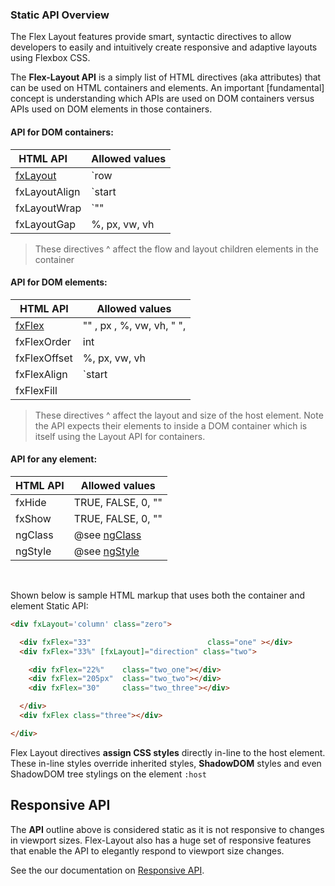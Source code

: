 ### Static API Overview

The Flex Layout features provide smart, syntactic directives to allow developers to easily and intuitively create responsive and adaptive layouts using Flexbox CSS. 

The **Flex-Layout API** is a simply list of HTML directives (aka attributes) that can be used on HTML containers and elements.
An important [fundamental] concept is understanding which APIs are used on DOM containers versus APIs used on DOM elements in those containers.  

#### API for DOM containers:  

| HTML API &nbsp;&nbsp;&nbsp;    | Allowed values                                                          |
|--------------------|-------------------------------------------------------------------------|
|  [fxLayout](https://github.com/angular/flex-layout/wiki/fxLayout-API)         | `row | column | row-reverse | column-reverse`                           |                  
|  fxLayoutAlign   | `start|center|end|space-around|space-between` `start|center|end|stretch`|                   
|  fxLayoutWrap    | `"" | wrap | none | nowrap | reverse`                                   |                   
|  fxLayoutGap     | %, px, vw, vh                                                           |     

> These directives ^ affect the flow and layout children elements in the container

#### API for DOM elements:   

| HTML API    | Allowed values                                                                 |
|--------------------|-------------------------------------------------------------------------|
|  [fxFlex](https://github.com/angular/flex-layout/wiki/fxFlex-API)           | "" , px , %, vw, vh, "<grow> <shrink> <basis>",                         |              
|  fxFlexOrder     | int                                                                     |                       
|  fxFlexOffset    | %, px, vw, vh                                                           |     
|  fxFlexAlign      | `start|baseline|center|end`                                             |                   
|  fxFlexFill       |                                                                         |

> These directives ^ affect the layout and size of the host element. Note the API expects their elements to inside a DOM container which is itself using the Layout API for containers.

#### API for any element: 

| HTML API    | Allowed values                                                                 |
|--------------------|-------------------------------------------------------------------------|
|  fxHide           | TRUE, FALSE, 0, ""                                                      |     
|  fxShow           | TRUE, FALSE, 0, ""                                                      |     
|  ngClass          | @see [ngClass](https://angular.io/docs/ts/latest/api/common/index/NgClass-directive.html)                                                      |     
|  ngStyle          | @see [ngStyle](https://angular.io/docs/ts/latest/api/common/index/NgStyle-directive.html)                                                      |      


<br/>

Shown below is sample HTML markup that uses both the container and element Static API:


```html
<div fxLayout='column' class="zero">

  <div fxFlex="33"                          class="one" ></div>
  <div fxFlex="33%" [fxLayout]="direction" class="two">

    <div fxFlex="22%"    class="two_one"></div>
    <div fxFlex="205px"  class="two_two"></div>
    <div fxFlex="30"     class="two_three"></div>

  </div>
  <div fxFlex class="three"></div>

</div>
```

Flex Layout directives **assign CSS styles** directly in-line to the host element. These in-line styles override inherited styles, **ShadowDOM** styles and even ShadowDOM tree stylings on the element  `:host`

## Responsive API

The **API** outline above is considered static as it is not responsive to changes in viewport sizes. Flex-Layout also has a huge set of responsive features that enable the API to elegantly respond to viewport size changes.

See the our documentation on [Responsive API](https://github.com/angular/flex-layout/wiki/Responsive-API).
